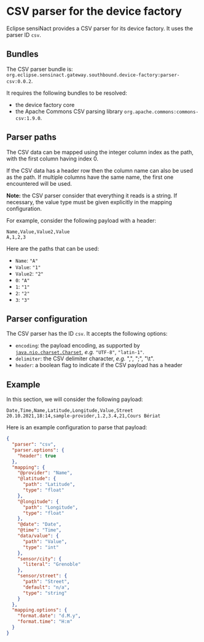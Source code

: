 # CSV parser for the device factory

Eclipse sensiNact provides a CSV parser for its device factory.
It uses the parser ID `csv`.

## Bundles

The CSV parser bundle is: `org.eclipse.sensinact.gateway.southbound.device-factory:parser-csv:0.0.2`.

It requires the following bundles to be resolved:
* the device factory core
* the Apache Commons CSV parsing library `org.apache.commons:commons-csv:1.9.0`.

## Parser paths

The CSV data can be mapped using the integer column index as the path, with the first column having index 0.

If the CSV data has a header row then the column name can also be used as the path. If multiple columns have the same name, the first one encountered will be used.

**Note:** the CSV parser consider that everything it reads is a string. If necessary, the value type must be given explicitly in the mapping configuration.

For example, consider the following payload with a header:
```csv
Name,Value,Value2,Value
A,1,2,3
```

Here are the paths that can be used:
* `Name`: `"A"`
* `Value`: `"1"`
* `Value2`: `"2"`
* `0`: `"A"`
* `1`: `"1"`
* `2`: `"2"`
* `3`: `"3"`

## Parser configuration

The CSV parser has the ID `csv`.
It accepts the following options:
* `encoding`: the payload encoding, as supported by [`java.nio.charset.Charset`](https://docs.oracle.com/en/java/javase/11/docs/api/java.base/java/nio/charset/Charset.html), *e.g.* `"UTF-8"`, `"latin-1"`.
* `delimiter`: the CSV delimiter character, *e.g.* ",", ";", "\t".
* `header`: a boolean flag to indicate if the CSV payload has a header

## Example

In this section, we will consider the following payload:
```csv
Date,Time,Name,Latitude,Longitude,Value,Street
20.10.2021,18:14,sample-provider,1.2,3.4,21,Cours Bériat
```

Here is an example configuration to parse that payload:
```json
{
  "parser": "csv",
  "parser.options": {
    "header": true
  },
  "mapping": {
    "@provider": "Name",
    "@latitude": {
      "path": "Latitude",
      "type": "float"
    },
    "@longitude": {
      "path": "Longitude",
      "type": "float"
    },
    "@date": "Date",
    "@time": "Time",
    "data/value": {
      "path": "Value",
      "type": "int"
    },
    "sensor/city": {
      "literal": "Grenoble"
    },
    "sensor/street": {
      "path": "Street",
      "default": "n/a",
      "type": "string"
    }
  },
  "mapping.options": {
    "format.date": "d.M.y",
    "format.time": "H:m"
  }
}
```
